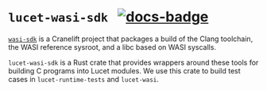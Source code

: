 # `lucet-wasi-sdk` &nbsp; [![docs-badge]][docs-rs]

[docs-badge]: https://docs.rs/lucet-wasi-sdk/badge.svg
[docs-rs]: https://docs.rs/lucet-wasi-sdk

[`wasi-sdk`](https://github.com/WebAssembly/wasi-sdk) is a Cranelift project that packages a build
of the Clang toolchain, the WASI reference sysroot, and a libc based on WASI syscalls.

`lucet-wasi-sdk` is a Rust crate that provides wrappers around these tools for building C programs
into Lucet modules. We use this crate to build test cases in `lucet-runtime-tests` and `lucet-wasi`.
